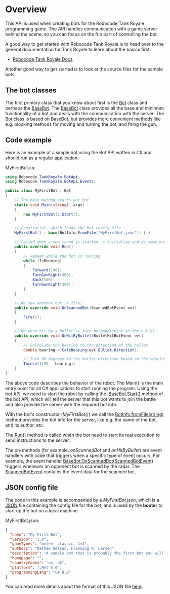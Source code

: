 # Overview

This API is used when creating bots for the Robocode Tank Royale programming game. The API handles communication with a
game server behind the scene, so you can focus on the fun part of controlling the bot.

A good way to get started with Robocode Tank Royale is to head over to the general documentation for Tank Royale to
learn about the basics first:

* [Robocode Tank Royale Docs](https://robocode.dev/tankroyale/docs/)

Another good way to get started is to look at the source files for the sample bots.

## The bot classes

The first primary class that you know about first is the [Bot](./api/Robocode.TankRoyale.BotApi.Bot.html) class and
perhaps the [BaseBot](./api/Robocode.TankRoyale.BotApi.BaseBot.html). The
[BaseBot](./api/Robocode.TankRoyale.BotApi.BaseBot.html) class provides all the base and minimum functionality of a bot
and deals with the communication with the server. The [Bot](./api/Robocode.TankRoyale.BotApi.Bot.html) class is based on
BaseBot, but provides more convenient methods like e.g. blocking methods for moving and turning the bot, and firing the
gun.

## Code example

Here is an example of a simple bot using the Bot API written in C# and should run as a regular application.

MyFirstBot.cs:

```csharp
using Robocode.TankRoyale.BotApi;
using Robocode.TankRoyale.BotApi.Events;

public class MyFirstBot : Bot
{
    // The main method starts our bot
    static void Main(string[] args)
    {
        new MyFirstBot().Start();
    }

    // Constructor, which loads the bot config file
    MyFirstBot() : base(BotInfo.FromFile("MyFirstBot.json")) { }

    // Called when a new round is started -> initialize and do some movement
    public override void Run()
    {
        // Repeat while the bot is running
        while (IsRunning)
        {
            Forward(100);
            TurnGunRight(360);
            Back(100);
            TurnGunRight(360);
        }
    }

    // We saw another bot -> fire!
    public override void OnScannedBot(ScannedBotEvent evt)
    {
        Fire(1);
    }

    // We were hit by a bullet -> turn perpendicular to the bullet
    public override void OnHitByBullet(BulletHitBotEvent evt)
    {
        // Calculate the bearing to the direction of the bullet
        double bearing = CalcBearing(evt.Bullet.Direction);

        // Turn 90 degrees to the bullet direction based on the bearing
        TurnLeft(90 - bearing);
    }
}
```

The above code describes the behavior of the robot. The Main() is the main entry point for all C# applications to start
running the program. Using the bot API, we need to start the robot by calling the
[IBaseBot.Start()](./api/Robocode.TankRoyale.BotApi.IBaseBot.html#Robocode_TankRoyale_BotApi_IBaseBot_Start) method of
the bot API, which will tell the server that this bot wants to join the battle and also provide the server with the
required bot info.

With the bot's constructor (_MyFirstBot()_) we call the [BotInfo.fromFile(string)](
./api/Robocode.TankRoyale.BotApi.BotInfo.html#Robocode_TankRoyale_BotApi_BotInfo_FromFile_System_String_)
method provides the bot info for the server, like e.g. the name of the bot, and its author, etc.

The [Run()](./api/Robocode.TankRoyale.BotApi.IBot.html#Robocode_TankRoyale_BotApi_IBot_Run) method is called when the
bot need to start its real execution to send instructions to the server.

The on-methods (for example, _onScannedBot_ and _onHitByBullet_) are event handlers with code that triggers when a
specific type of event occurs. For example, the event handler [BaseBot.OnScannedBot(ScannedBotEvent)](
./api/Robocode.TankRoyale.BotApi.BaseBot.html#Robocode_TankRoyale_BotApi_BaseBot_OnScannedBot_Robocode_TankRoyale_BotApi_Events_ScannedBotEvent_)
triggers whenever an opponent bot is scanned by the radar. The [ScannedBotEvent](
./api/Robocode.TankRoyale.BotApi.Events.ScannedBotEvent.html) contains the event data for the scanned bot.

## JSON config file

The code in this example is accompanied by a _MyFirstBot.json_, which is a [JSON](https://fileinfo.com/extension/json)
file containing the config file for the bot, and is used by the **booter** to start up the bot on a local machine.

MyFirstBot.json:

```json
{
  "name": "My First Bot",
  "version": "1.0",
  "gameTypes": "melee, classic, 1v1",
  "authors": "Mathew Nelson, Flemming N. Larsen",
  "description": "A sample bot that is probably the first bot you will learn about.",
  "homepage": "",
  "countryCodes": "us, dk",
  "platform": ".Net 5.0",
  "programmingLang": "C# 8.0"
}
```

You can read more details about the format of this JSON file
[here](https://robocode.dev/tankroyale/docs/articles/booter.html#json-config-file.html).